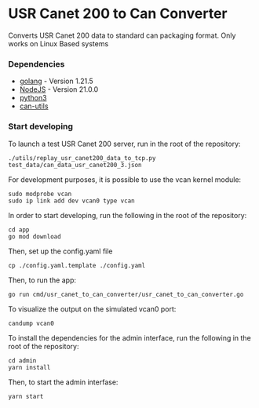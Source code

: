 # USR Canet 200 to Can Converter

Converts USR Canet 200 data to standard can packaging format. Only works on Linux Based systems

### Dependencies

- [golang](https://go.dev/) - Version 1.21.5
- [NodeJS](https://nodejs.org) - Version 21.0.0
- [python3](https://www.python.org/)
- [can-utils](https://github.com/linux-can/can-utils)

### Start developing

To launch a test USR Canet 200 server, run in the root of the repository:

    ./utils/replay_usr_canet200_data_to_tcp.py test_data/can_data_usr_canet200_3.json

For development purposes, it is possible to use the vcan kernel module:

    sudo modprobe vcan
    sudo ip link add dev vcan0 type vcan

In order to start developing, run the following in the root of the repository:

    cd app
    go mod download

Then, set up the config.yaml file

    cp ./config.yaml.template ./config.yaml

Then, to run the app:

    go run cmd/usr_canet_to_can_converter/usr_canet_to_can_converter.go

To visualize the output on the simulated vcan0 port:

    candump vcan0

To install the dependencies for the admin interface, run the following in the root of the repository:

    cd admin
    yarn install

Then, to start the admin interfase:

    yarn start
